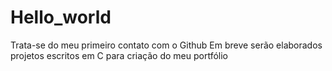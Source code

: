 # Hello_world
Trata-se do meu primeiro contato com o Github
Em breve serão elaborados projetos escritos em C para criação do meu portfólio
